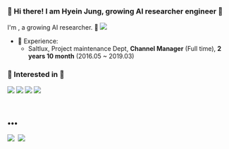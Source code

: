 <!-- ![Header](https://capsule-render.vercel.app/api?type=slice&height=160&text=Jung%20Hyein&desc=AI%20research%20engineer&descAlign=81&descAlignY=55&animation=fadeIn&fontColor=FFFFFF&fontSize=40&fontAlign=80&fontAlignY=30&color=FFCD01) -->
<!-- ![Header](https://capsule-render.vercel.app/api?type=slice&height=160&text=Jung%20Hyein&animation=fadeIn&fontColor=FFFFFF&fontSize=40&fontAlign=80&fontAlignY=30&color=FFCD01)
 -->
<h3> 👋 Hi there! I am Hyein Jung, growing AI researcher engineer 👋 </h3>

<p>
I'm , a growing AI researcher. 🌱 
<a href="https://hits.seeyoufarm.com"><img src="https://hits.seeyoufarm.com/api/count/incr/badge.svg?url=https%3A%2F%2Fgithub.com%2FHyen4110%2Fhit-counter&count_bg=%2326695F&title_bg=%23E2E07A&icon=&icon_color=%23E7E7E7&title=hits&edge_flat=true"/></a>
<br>
  
- 💼 Experience:
  - Saltlux, Project maintenance Dept, **Channel Manager** (Full time), **2 years 10 month** (2016.05 ~ 2019.03)
  
<h3>🌈 Interested in 🌈</h3> 
<p >
  <img src="https://img.shields.io/badge/-NLP-orange"/>
  <img src="https://img.shields.io/badge/-Emotion Detection-red"/>
  <img src="https://img.shields.io/badge/-Speech Recognition-blue"/>
  <img src="https://img.shields.io/badge/-contrastive learning-black"/>&nbsp
</p>
<br>
<!-- </p>
<h3>📚 Technology Stack 📚</h3>

<p >
  <img src="https://img.shields.io/badge/Python-3766AB?style=flat-square&logo=Python&logoColor=white"/></a>
  <img src="https://img.shields.io/badge/Pytorch-EE4C2C?style=flat-square&logo=Pytorch&logoColor=white"/></a>
  <img src="https://img.shields.io/badge/MySQL-4479A1?style=flat-square&logo=MySQL&logoColor=white"/></a>
</p> -->

<h3>•••</h3>

<p >
  <a href="https://hyen4110.tistory.com/"><img src="https://img.shields.io/badge/Tech%20Blog-262626?style=flat-square&logo=D-Wave Systems&logoColor=white&link=https://hyen4110.tistory.com/"/></a>&nbsp
  <a href="mailto:heianjung@gmail.com"><img src="https://img.shields.io/badge/Gmail-d14836?style=flat-square&logo=Gmail&logoColor=white&link=mailto:heianjung@gmail.com"></a>
  
</p
  
 
<!-- ![Footer](https://capsule-render.vercel.app/api?type=slice&height=160&animation=fadeIn&fontColor=FFFF8F&fontSize=40&fontAlign=80&fontAlignY=30&color=FFFF65&section=footer) -->
  
